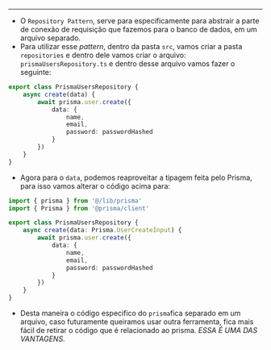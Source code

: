 ___
- O `Repository Pattern`, serve para especificamente para abstrair a parte de conexão de requisição que fazemos para o banco de dados, em um arquivo separado.
- Para utilizar esse *pattern*, dentro da pasta `src`, vamos criar a pasta `repositories` e dentro dele vamos criar o arquivo: `prismaUsersRepository.ts` e dentro desse arquivo vamos fazer o seguinte:
```ts
export class PrismaUsersRepository {
	async create(data) {
		await prisma.user.create({
			data: {
				name,
				email,
				password: passwordHashed
			}
		})
	}
}
```
- Agora para o `data`, podemos reaproveitar a tipagem feita pelo Prisma, para isso vamos alterar o código acima para:
```ts
import { prisma } from '@/lib/prisma'
import { Prisma } from '@prisma/client'

export class PrismaUsersRepository {
	async create(data: Prisma.UserCreateInput) {
		await prisma.user.create({
			data: {
				name,
				email,
				password: passwordHashed
			}
		})
	}
}
```
- Desta maneira o código especifico do `prisma`fica separado em um arquivo, caso futuramente queiramos usar outra ferramenta, fica mais fácil de retirar o código que é relacionado ao prisma. *ESSA É UMA DAS VANTAGENS.*
